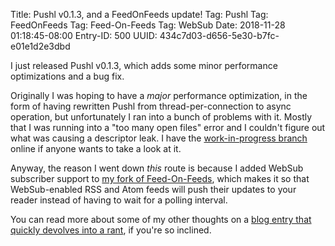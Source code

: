 Title: Pushl v0.1.3, and a FeedOnFeeds update!
Tag: Pushl
Tag: FeedOnFeeds
Tag: Feed-On-Feeds
Tag: WebSub
Date: 2018-11-28 01:18:45-08:00
Entry-ID: 500
UUID: 434c7d03-d656-5e30-b7fc-e01e1d2e3dbd

I just released Pushl v0.1.3, which adds some minor performance optimizations and a bug fix.

Originally I was hoping to have a *major* performance optimization, in the form of having rewritten Pushl from thread-per-connection to async operation, but unfortunately I ran into a bunch of problems with it. Mostly that I was running into a "too many open files" error and I couldn't figure out what was causing a descriptor leak. I have the [work-in-progress branch](https://github.com/PlaidWeb/Pushl/tree/aiohttp) online if anyone wants to take a look at it.

Anyway, the reason I went down *this* route is because I added WebSub subscriber support to [my fork of Feed-On-Feeds](http://github.com/fluffy-critter/Feed-On-Feeds), which makes it so that WebSub-enabled RSS and Atom feeds will push their updates to your reader instead of having to wait for a polling interval.

You can read more about some of my other thoughts on a [blog entry that quickly devolves into a rant](http://beesbuzz.biz/8139), if you're so inclined.
